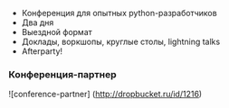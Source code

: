 * Конференция для опытных python-разработчиков
* Два дня
* Выездной формат
* Доклады, воркшопы, круглые столы, lightning talks
* Afterparty!

### Конференция-партнер
![conference-partner] (http://dropbucket.ru/id/1216)
